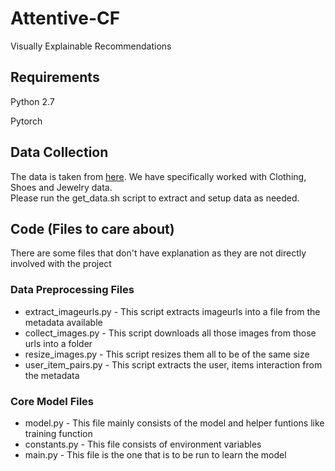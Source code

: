 # Attentive-CF
Visually Explainable Recommendations

## Requirements
Python 2.7

Pytorch

## Data Collection
The data is taken from [here](http://jmcauley.ucsd.edu/data/amazon/). We have specifically worked with Clothing, Shoes and Jewelry data.  
Please run the get_data.sh script to extract and setup data as needed.

## Code (Files to care about)
There are some files that don't have explanation as they are not directly involved with the project

### Data Preprocessing Files
* extract_imageurls.py - This script extracts imageurls into a file from the metadata available
* collect_images.py - This script downloads all those images from those urls into a folder
* resize_images.py - This script resizes them all to be of the same size
* user_item_pairs.py - This script extracts the user, items interaction from the metadata

### Core Model Files
* model.py - This file mainly consists of the model and helper funtions like training function
* constants.py - This file consists of environment variables 
* main.py - This file is the one that is to be run to learn the model
